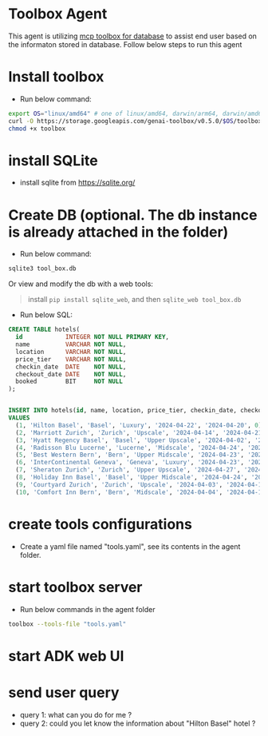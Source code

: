 # Toolbox Agent

This agent is utilizing [mcp toolbox for database](https://googleapis.github.io/genai-toolbox/getting-started/introduction/) to assist end user based on the informaton stored in database.
Follow below steps to run this agent

# Install toolbox

* Run below command:

```bash
export OS="linux/amd64" # one of linux/amd64, darwin/arm64, darwin/amd64, or windows/amd64
curl -O https://storage.googleapis.com/genai-toolbox/v0.5.0/$OS/toolbox
chmod +x toolbox
```

# install SQLite

* install sqlite from https://sqlite.org/


# Create DB (optional. The db instance is already attached in the folder)

* Run below command:

```bash
sqlite3 tool_box.db
```
Or view and modify the db with a web tools:
> install `pip install sqlite_web`, and then `sqlite_web tool_box.db`

* Run below SQL:

```sql
CREATE TABLE hotels(
  id            INTEGER NOT NULL PRIMARY KEY,
  name          VARCHAR NOT NULL,
  location      VARCHAR NOT NULL,
  price_tier    VARCHAR NOT NULL,
  checkin_date  DATE    NOT NULL,
  checkout_date DATE    NOT NULL,
  booked        BIT     NOT NULL
);


INSERT INTO hotels(id, name, location, price_tier, checkin_date, checkout_date, booked)
VALUES 
  (1, 'Hilton Basel', 'Basel', 'Luxury', '2024-04-22', '2024-04-20', 0),
  (2, 'Marriott Zurich', 'Zurich', 'Upscale', '2024-04-14', '2024-04-21', 0),
  (3, 'Hyatt Regency Basel', 'Basel', 'Upper Upscale', '2024-04-02', '2024-04-20', 0),
  (4, 'Radisson Blu Lucerne', 'Lucerne', 'Midscale', '2024-04-24', '2024-04-05', 0),
  (5, 'Best Western Bern', 'Bern', 'Upper Midscale', '2024-04-23', '2024-04-01', 0),
  (6, 'InterContinental Geneva', 'Geneva', 'Luxury', '2024-04-23', '2024-04-28', 0),
  (7, 'Sheraton Zurich', 'Zurich', 'Upper Upscale', '2024-04-27', '2024-04-02', 0),
  (8, 'Holiday Inn Basel', 'Basel', 'Upper Midscale', '2024-04-24', '2024-04-09', 0),
  (9, 'Courtyard Zurich', 'Zurich', 'Upscale', '2024-04-03', '2024-04-13', 0),
  (10, 'Comfort Inn Bern', 'Bern', 'Midscale', '2024-04-04', '2024-04-16', 0);
```


# create tools configurations

* Create a yaml file named "tools.yaml", see its contents in the agent folder.

# start toolbox server

* Run below commands in the agent folder

```bash
toolbox --tools-file "tools.yaml"
```

# start ADK web UI

# send user query

* query 1: what can you do for me ?
* query 2: could you let know the information about "Hilton Basel" hotel ? 
